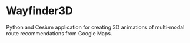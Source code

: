 # Wayfinder3D
Python and Cesium application for creating 3D animations of multi-modal route recommendations from Google Maps.
